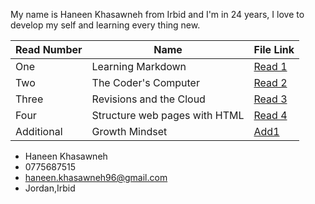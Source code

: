 

My name is Haneen Khasawneh from Irbid and I'm in 24 years, I love to develop my self and learning every thing new. 

Read Number | Name | File Link
------------ | ------------- | -------------
One | Learning Markdown | [Read 1](https://github.com/HaneenKh88/reading-note/blob/main/First-Read.md)
Two | The Coder's Computer | [Read 2](https://github.com/HaneenKh88/reading-note/blob/main/Second-Read.md)
Three | Revisions and the Cloud | [Read 3](https://github.com/HaneenKh88/reading-note/blob/main/Third-Read.md)
Four | Structure web pages with HTML | [Read 4](https://github.com/HaneenKh88/reading-note/blob/main/Fourth-Read.md)
Additional | Growth Mindset | [Add1](https://github.com/HaneenKh88/reading-note/blob/main/Mindset.md)


* Haneen Khasawneh 
* 0775687515
* haneen.khasawneh96@gmail.com
* Jordan,Irbid
